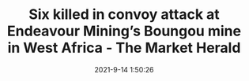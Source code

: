 ---
"title": "Six killed in convoy attack at Endeavour Mining’s Boungou mine in West Africa - The Market Herald"
"date": "2021-9-14 1:50:26"
"feed_name": "GOOGLENEWSMINING"
"feed_website": "https://news.google.com/search?q=mining%2Bincident&hl=en-US&gl=US&ceid=US:en"
"feed_rss": "https://news.google.com/rss/search?q=mining%2Bincident&hl=en-US&gl=US&ceid=US:en"
"link": "https://themarketherald.com.au/six-killed-in-convoy-attack-at-endeavour-minings-boungou-mine-in-west-africa-2021-09-14/"
"file": "_posts/2021-1-1-105a4c183c6f75c2628e626ab409e3da0b8579f9.md"
"accident": "0"
"drilling": "0"
---